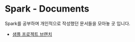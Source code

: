 # Spark - Documents
Spark를 공부하며 개인적으로 작성했던 문서들을 모아놓 곳 입니다.
* [샘플 프로젝트 브랜치](https://github.com/yenarue/myStudyRepo/tree/sample-projects/Spark)